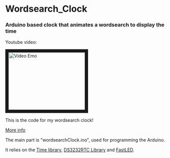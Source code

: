 # Wordsearch_Clock

### Arduino based clock that animates a wordsearch to display the time


Youtube video:

<a href="http://www.youtube.com/watch?feature=player_embedded&v=63ALiYsWzBI
" target="_blank"><img src="http://img.youtube.com/vi/63ALiYsWzBI/0.jpg" 
alt="Video Emo" width="240" height="180" border="10" /></a>

This is the code for my wordsearch clock!

[More info](http://danny.makesthings.work/wordsearch.html)

The main part is "wordsearchClock.ino", used for programming the Arduino.

It relies on the [Time library](https://www.pjrc.com/teensy/td_libs_Time.html), [DS3232RTC Library](https://github.com/JChristensen/DS3232RTC) and [FastLED](http://fastled.io).
